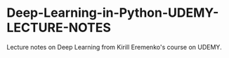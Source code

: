 # Deep-Learning-in-Python-UDEMY-LECTURE-NOTES
Lecture notes on Deep Learning from Kirill Eremenko's course on UDEMY.
